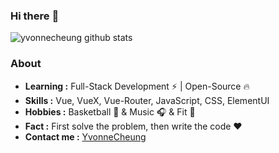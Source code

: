 ### Hi there :ice_cream:


<!--
**YvonneCheung/YvonneCheung** is a ✨ _special_ ✨ repository because its `README.md` (this file) appears on your GitHub profile.

Here are some ideas to get you started:

- 🔭 I’m currently working on ...
- 🌱 I’m currently learning ...
- 👯 I’m looking to collaborate on ...
- 🤔 I’m looking for help with ...
- 💬 Ask me about ...
- 📫 How to reach me: ...
- 😄 Pronouns: ...
- ⚡ Fun fact: ...
-->
![yvonnecheung github stats](https://github-readme-stats.vercel.app/api?username=yvonnecheung&count_private=true&show_icons=true&theme=dracula)

### About

-  **Learning :** Full-Stack Development :zap: | Open-Source :fire:    
-  **Skills :** Vue, VueX, Vue-Router, JavaScript, CSS, ElementUI
-  **Hobbies :** Basketball :basketball: & Music :headphones: & Fit :muscle:
-  **Fact :** First solve the problem, then write the code :heart:
-  **Contact me :** [YvonneCheung](mailto:xixixixiao@hotmail.com)
